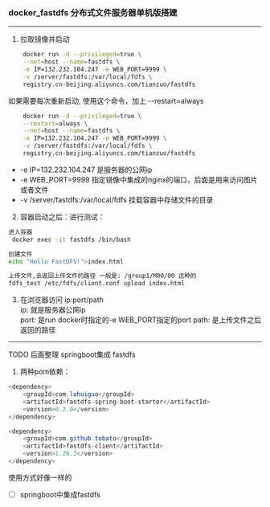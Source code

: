 ### docker_fastdfs 分布式文件服务器单机版搭建
----

1. 拉取镜像并启动
```bash
    docker run -d --privileged=true \
    --net=host --name=fastdfs \
    -e IP=132.232.104.247 -e WEB_PORT=9999 \
    -v /server/fastdfs:/var/local/fdfs \
    registry.cn-beijing.aliyuncs.com/tianzuo/fastdfs
```

如果需要每次重新启动,  使用这个命令，加上 --restart=always
```bash
    docker run -d --privileged=true \
    --restart=always \
    --net=host --name=fastdfs \
    -e IP=132.232.104.247 -e WEB_PORT=9999 \
    -v /server/fastdfs:/var/local/fdfs \
    registry.cn-beijing.aliyuncs.com/tianzuo/fastdfs
```
* -e IP=132.232.104.247 是服务器的公网ip
* -e WEB_PORT=9999 指定镜像中集成的nginx的端口，后面是用来访问图片或者文件
* -v /server/fastdfs:/var/local/fdfs 挂载容器中存储文件的目录

2. 容器启动之后：进行测试： 
```bash
进入容器
 docker exec -it fastdfs /bin/bash
```
```bash
创建文件
echo "Hello FastDFS!">index.html
```
```bash
上传文件,会返回上传文件的路径 一般是: /group1/M00/00 这种的
fdfs_test /etc/fdfs/client.conf upload index.html
```

3. 在浏览器访问 ip:port/path   
ip: 就是服务器公网ip   
port: 是run docker时指定的-e WEB_PORT指定的port
path: 是上传文件之后返回的路径

------
TODO 后面整理 springboot集成 fastdfs
1. 两种pom依赖：
```java
<dependency>
    <groupId>com.luhuiguo</groupId>
    <artifactId>fastdfs-spring-boot-starter</artifactId>
    <version>0.2.0</version>
</dependency>
```

```java
<dependency>
    <groupId>com.github.tobato</groupId>
    <artifactId>fastdfs-client</artifactId>
    <version>1.26.2</version>
</dependency>
```

使用方式好像一样的   

- [ ] springboot中集成fastdfs